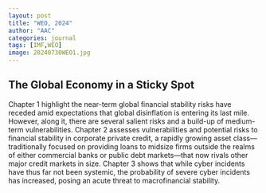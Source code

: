 ```yaml
---
layout: post
title: "WEO, 2024"
author: "AAC"
categories: journal
tags: [IMF,WEO]
image: 20240730WEO1.jpg
---
```


## The Global Economy in a Sticky Spot

Chapter 1 highlight the near-term global financial stability risks have receded amid expectations that global disinflation is entering its last mile. However, along it, there are several salient risks and a build-up of medium-term vulnerabilities. Chapter 2 assesses vulnerabilities and potential risks to financial stability in corporate private credit, a rapidly growing asset class—traditionally focused on providing loans to midsize firms outside the realms of either commercial banks or public debt markets—that now rivals other major credit markets in size. Chapter 3 shows that while cyber incidents have thus far not been systemic, the probability of severe cyber incidents has increased, posing an acute threat to macrofinancial stability.
